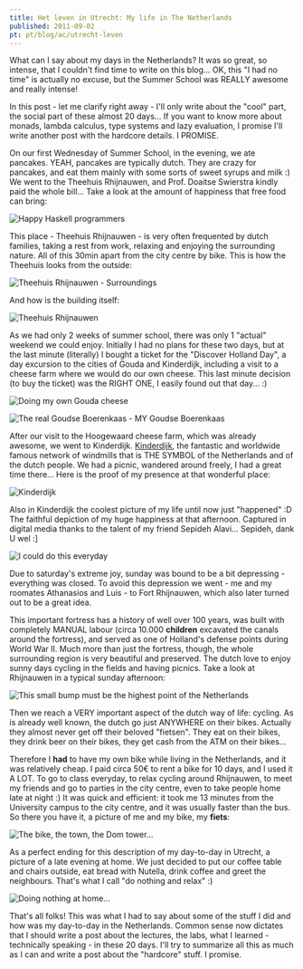 ```yaml
---
title: Het leven in Utrecht: My life in The Netherlands
published: 2011-09-02
pt: pt/blog/ac/utrecht-leven
---
```


What can I say about my days in the Netherlands?
It was so great, so intense, that I couldn't find time to write on this blog...
OK, this "I had no time" is actually no excuse, but the Summer School was REALLY awesome and really intense!

In this post - let me clarify right away - I'll only write about the "cool" part, the social part of these almost 20 days...
If you want to know more about monads, lambda calculus, type systems and lazy evaluation, I promise I'll write another post with the hardcore details.
I PROMISE.

On our first Wednesday of Summer School, in the evening, we ate pancakes.
YEAH, pancakes are typically dutch. They are crazy for pancakes, and eat them mainly with some sorts of sweet syrups and milk :)
We went to the Theehuis Rhijnauwen, and Prof. Doaitse Swierstra kindly paid the whole bill...
Take a look at the amount of happiness that free food can bring:

![Happy Haskell programmers](/files/imgs/2011-09_08162011948.jpg)

<!--more-->

This place - Theehuis Rhijnauwen - is very often frequented by dutch families, taking a rest from work, relaxing and enjoying the surrounding nature.
All of this 30min apart from the city centre by bike.
This is how the Theehuis looks from the outside:

![Theehuis Rhijnauwen - Surroundings](/files/imgs/2011-09_08162011946.jpg)

And how is the building itself:

![Theehuis Rhijnauwen](/files/imgs/2011-09_08162011943.jpg)

As we had only 2 weeks of summer school, there was only 1 "actual" weekend we could enjoy.
Initially I had no plans for these two days, but at the last minute (literally) I bought a ticket for the "Discover Holland Day",
a day excursion to the cities of Gouda and Kinderdijk, including a visit to a cheese farm where we would do our own cheese.
This last minute decision (to buy the ticket) was the RIGHT ONE, I easily found out that day... :)

![Doing my own Gouda cheese](/files/imgs/2011-09_boerenkaas.jpg)

![The real Goudse Boerenkaas - MY Goudse Boerenkaas](/files/imgs/2011-09_HPIM5804.jpg)

After our visit to the Hoogewaard cheese farm, which was already awesome, we went to Kinderdijk. [Kinderdijk][1],
the fantastic and worldwide famous network of windmills that is THE SYMBOL of the Netherlands and of the dutch people.
We had a picnic, wandered around freely, I had a great time there...
Here is the proof of my presence at that wonderful place:

![Kinderdijk](/files/imgs/2011-09_HPIM5862.jpg)

Also in Kinderdijk the coolest picture of my life until now just "happened" :D The faithful depiction of my huge happiness at that afternoon.
Captured in digital media thanks to the talent of my friend Sepideh Alavi... Sepideh, dank U wel :]

![I could do this everyday](/files/imgs/2011-09_me_small.jpg)

Due to saturday's extreme joy, sunday was bound to be a bit depressing - everything was closed.
To avoid this depression we went - me and my roomates Athanasios and Luis - to Fort Rhijnauwen,
which also later turned out to be a great idea.

This important fortress has a history of well over 100 years, was built with completely MANUAL labour
(circa 10.000 **children** excavated the canals around the fortress), and served as one of Holland's defense points during World War II.
Much more than just the fortress, though, the whole surrounding region is very beautiful and preserved.
The dutch love to enjoy sunny days cycling in the fields and having picnics.
Take a look at Rhijnauwen in a typical sunday afternoon:

![This small bump must be the highest point of the Netherlands](/files/imgs/2011-09_08212011982.jpg)

Then we reach a VERY important aspect of the dutch way of life: cycling.
As is already well known, the dutch go just ANYWHERE on their bikes.
Actually they almost never get off their beloved "fietsen".
They eat on their bikes, they drink beer on their bikes, they get cash from the ATM on their bikes...

Therefore I **had** to have my own bike while living in the Netherlands, and it was relatively cheap.
I paid circa 50€ to rent a bike for 10 days, and I used it A LOT.
To go to class everyday, to relax cycling around Rhijnauwen, to meet my friends and go to parties in the city centre, even to take people home late at night :)
It was quick and efficient: it took me 13 minutes from the University campus to the city centre, and it was usually faster than the bus.
So there you have it, a picture of me and my bike, my **fiets**:

![The bike, the town, the Dom tower...](/files/imgs/2011-09_08232011994.jpg)

As a perfect ending for this description of my day-to-day in Utrecht, a picture of a late evening at home.
We just decided to put our coffee table and chairs outside, eat bread with Nutella, drink coffee and greet the neighbours.
That's what I call "do nothing and relax" :)

![Doing nothing at home...](/files/imgs/2011-09_08212011992.jpg)

That's all folks! This was what I had to say about some of the stuff I did and how was my day-to-day in the Netherlands.
Common sense now dictates that I should write a post about the lectures, the labs, what I learned - technically speaking - in these 20 days.
I'll try to summarize all this as much as I can and write a post about the "hardcore" stuff. I promise.

[1]: <http://en.wikipedia.org/wiki/Kinderdijk>
